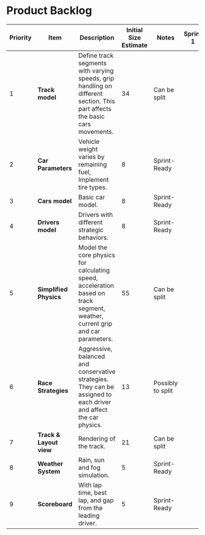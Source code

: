 # Product Backlog

| **Priority** | **Item** | **Description** | **Initial Size Estimate** | **Notes** | **Sprint 1** |
| ---| ---| ---| ---| ---| --- |
| 1 | **Track model** | Define track segments with varying speeds, grip handling on different section. This part affects the basic cars movements. | 34 | Can be split |  |
| 2 | **Car Parameters** | Vehicle weight varies by remaining fuel, Implement tire types. | 8 | Sprint-Ready |  |
| 3 | **Cars model** | Basic car model. | 8 | Sprint-Ready |  |
| 4 | **Drivers model** | Drivers with different strategic behaviors. | 8 | Sprint-Ready |  |
| 5 | **Simplified Physics** | Model the core physics for calculating speed, acceleration based on track segment, weather, current grip and car parameters. | 55 | Can be split |  |
| 6 | **Race Strategies** | Aggressive, balanced and conservative strategies. They can be assigned to each driver and affect the car physics. | 13 | Possibly to split<br> |  |
| 7 | **Track & Layout view** | Rendering of the track. | 21 | Can be split |  |
| 8 | **Weather System** | Rain, sun and fog simulation. | 5 | Sprint-Ready |  |
| 9 | **Scoreboard** | With lap time, best lap, and gap from the leading driver. | 5 | Sprint-Ready |  |